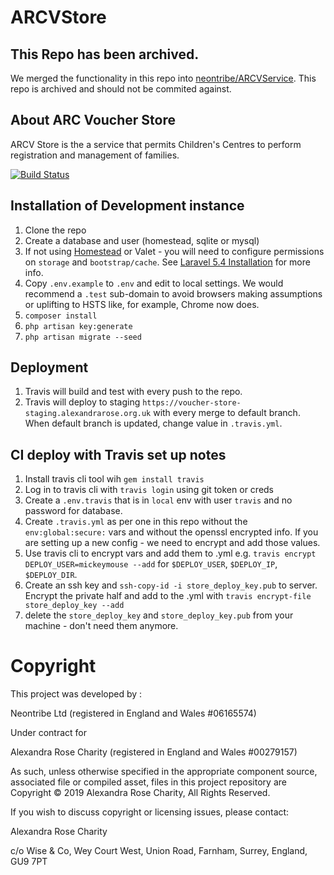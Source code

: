 # ARCVStore

## This Repo has been archived.
We merged the functionality in this repo into [neontribe/ARCVService](https://github.com/neontribe/ARCVService). This repo is archived and should not be commited against. 

## About ARC Voucher Store
ARCV Store is the a service that permits Children's Centres to perform registration and management of families.

[![Build Status](https://travis-ci.org/neontribe/ARCVStore.svg?branch=0.1/release)](https://travis-ci.org/neontribe/ARCVStore.svg?branch=master)

## Installation of Development instance

1. Clone the repo
2. Create a database and user (homestead, sqlite or mysql)
3. If not using [Homestead](https://https://laravel.com/docs/5.4/homestead) or Valet - you will need to configure permissions on `storage` and `bootstrap/cache`. See [Laravel 5.4 Installation](https://laravel.com/docs/5.4#installation) for more info.
4. Copy `.env.example` to `.env` and edit to local settings. We would recommend a `.test` sub-domain to avoid browsers making assumptions or uplifting to HSTS like, for example, Chrome now does. 
5. `composer install`
6. `php artisan key:generate`
7. `php artisan migrate --seed`

## Deployment

1. Travis will build and test with every push to the repo.
2. Travis will deploy to staging `https://voucher-store-staging.alexandrarose.org.uk` with every merge to default branch. When default branch is updated, change value in `.travis.yml`.

## CI deploy with Travis set up notes

1. Install travis cli tool wih `gem install travis`
2. Log in to travis cli with `travis login` using git token or creds
3. Create a `.env.travis` that is in `local` env with user `travis` and no password for database.
4. Create `.travis.yml` as per one in this repo without the `env:global:secure:` vars and without the openssl encrypted info. If you are setting up a new config - we need to encrypt and add those values.
5. Use travis cli to encrypt vars and add them to .yml e.g. `travis encrypt DEPLOY_USER=mickeymouse --add` for `$DEPLOY_USER`, `$DEPLOY_IP`, `$DEPLOY_DIR`.
6. Create an ssh key and `ssh-copy-id -i store_deploy_key.pub` to server. Encrypt the private half and add to the .yml with `travis encrypt-file store_deploy_key --add`
7. delete the `store_deploy_key` and `store_deploy_key.pub` from your machine - don't need them anymore.

# Copyright
This project was developed by :

Neontribe Ltd (registered in England and Wales #06165574) 

Under contract for

Alexandra Rose Charity (registered in England and Wales #00279157) 

As such, unless otherwise specified in the appropriate component source, associated file or compiled asset, files in this project repository are Copyright &copy; 2019 Alexandra Rose Charity, All Rights Reserved.

If you wish to discuss copyright or licensing issues, please contact:

Alexandra Rose Charity

c/o Wise & Co, 
Wey Court West, 
Union Road, 
Farnham, 
Surrey, 
England,
GU9 7PT
